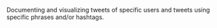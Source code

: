 Documenting and visualizing tweets of specific users and tweets using specific phrases and/or hashtags. 
